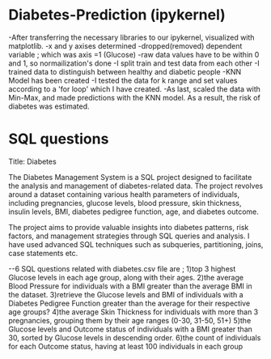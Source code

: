 # Diabetes-Prediction (ipykernel)


-After transferring the necessary libraries to our ipykernel, visualized with matplotlib. 
-x and y axises determined 
-dropped(removed) dependent variable ; which was axis =1 (Glucose)
-raw data values have to be within 0 and 1, so normailization's done
-I split train and test data from each other
-I trained data to distinguish between healthy and diabetic people
-KNN Model has been created
-I tested the data for k range and set values according to  a 'for loop' which I have created.
-As last, scaled the data with Min-Max, and made predictions with the KNN model. As a result, the risk of diabetes was estimated.



# SQL questions
Title: Diabetes 

The Diabetes Management System is a SQL project designed to facilitate the analysis and management of diabetes-related data. The project revolves around a dataset containing various health parameters of individuals, including pregnancies, glucose levels, blood pressure, skin thickness, insulin levels, BMI, diabetes pedigree function, age, and diabetes outcome.

The project aims to provide valuable insights into diabetes patterns, risk factors, and management strategies through SQL queries and analysis.
I have used advanced SQL techniques such as subqueries, partitioning, joins, case statements etc.

--6 SQL questions related with diabetes.csv file are ; 
1)top 3  highest Glucose levels in each age group, along with their ages.
2)the average Blood Pressure for individuals with a BMI greater than the average BMI in the dataset.
3)retrieve the Glucose levels and BMI of individuals with a Diabetes Pedigree Function greater than the average for their respective age groups?
4)the average Skin Thickness for individuals with more than 3 pregnancies, grouping them by their age ranges (0-30, 31-50, 51+)
5)the Glucose levels and Outcome status of individuals with a BMI greater than 30, sorted by Glucose levels in descending order.
6)the count of individuals for each Outcome status, having at least 100 individuals in each group
